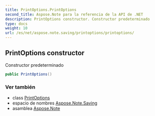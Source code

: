 ```yaml
---
title: PrintOptions.PrintOptions
second_title: Aspose.Note para la referencia de la API de .NET
description: PrintOptions constructor. Constructor predeterminado
type: docs
weight: 10
url: /es/net/aspose.note.saving/printoptions/printoptions/
---
```

## PrintOptions constructor

Constructor predeterminado

```csharp
public PrintOptions()
```

### Ver también

* class [PrintOptions](../)
* espacio de nombres [Aspose.Note.Saving](../../printoptions/)
* asamblea [Aspose.Note](../../../)



